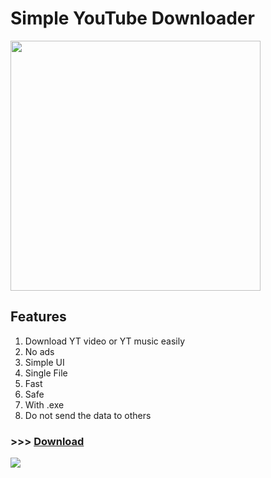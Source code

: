 # Simple YouTube Downloader

<img src="https://github.com/user-attachments/assets/fc634174-8574-4cf9-9a95-a8e3f4d3b3cd" height="400"/>

## Features

1. Download YT video or YT music easily
2. No ads
3. Simple UI
4. Single File
5. Fast
6. Safe
7. With .exe
8. Do not send the data to others

### >>> [Download](https://github.com/AppStudioLB/SimpleYouTubeDownloader/releases)

<img src="https://capsule-render.vercel.app/api?type=waving&color=BDBDC8&height=150&section=footer" />
